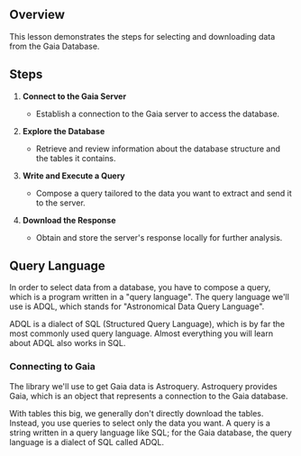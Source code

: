 ## Overview

This lesson demonstrates the steps for selecting and downloading data from the Gaia Database.

## Steps

1. **Connect to the Gaia Server**
   - Establish a connection to the Gaia server to access the database.

2. **Explore the Database**
   - Retrieve and review information about the database structure and the tables it contains.

3. **Write and Execute a Query**
   - Compose a query tailored to the data you want to extract and send it to the server.

4. **Download the Response**
   - Obtain and store the server's response locally for further analysis.

## Query Language

In order to select data from a database, you have to compose a query, which is a program written in a "query language". 
The query language we'll use is ADQL, which stands for "Astronomical Data Query Language".

ADQL is a dialect of SQL (Structured Query Language), which is by far the most commonly used query language. 
Almost everything you will learn about ADQL also works in SQL.

### Connecting to Gaia
The library we'll use to get Gaia data is Astroquery. Astroquery provides Gaia, which is an object that represents a connection to the Gaia database.

With tables this big, we generally don't directly download the tables. Instead, you use queries to select only the data you want.
A query is a string written in a query language like SQL; for the Gaia database, the query language is a dialect of SQL called ADQL.



